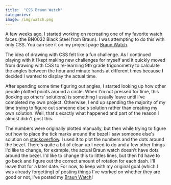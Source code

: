 ```yaml
---
title:  "CSS Braun Watch"
categories:
image: /img/watch.png
---
```


A few weeks ago, I started working on recreating one of my favorite watch faces (the BN0032 Black Steel from Braun). I was attempting to do this with only CSS.  You can see it on my project page [Braun Watch](http://vlhernandez.com/braun-watch).

The idea of drawing with CSS felt like a fun challenge.  As I continued playing with it I kept making new challenges for myself and it quickly moved from drawing with CSS to re-learning 9th grade trigonometry to calculate the angles between the hour and minute hands at different times because I decided I wanted to display the actual time.

After spending some time figuring out angles, I started looking up how other people plotted points around a circle.  When I'm not pressed for time, this (looking up others' solutions) is something I usually leave until I've completed my own project. Otherwise, I end up spending the majority of my time trying to figure out someone else's solution rather than creating my own solution.  Well, that's exactly what happened and part of the reason I almost didn't post this.

The numbers were originally plotted manually, but then while trying to figure out how to place the tick marks around the bezel I saw someone else's solution on [stackoverflow](http://stackoverflow.com/questions/12813573/position-icons-into-circle). I used it to plot the numbers and the dots around the bezel.  There's quite a bit of clean up I need to do and a few other things I'd like to change, for example, the actual Braun watch doesn't have dots around the bezel.  I'd like to change this to littles lines, but then I'd have to go back and figure out the correct amount of rotation for each dash.  I'll leave that for a later date. For now, to keep with my original goal (which I was already forgetting) of posting things I've worked on whether they are good or not, I've posted my [Braun Watch](http://vlhernandez.com/braun-watch)!
